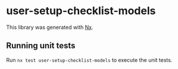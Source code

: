# user-setup-checklist-models

This library was generated with [Nx](https://nx.dev).

## Running unit tests

Run `nx test user-setup-checklist-models` to execute the unit tests.
